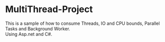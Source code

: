 # MultiThread-Project
This is a sample of how to consume Threads, IO and CPU bounds, Parallel Tasks and Background Worker.<br> Using Asp.net and C#. 
